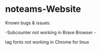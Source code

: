 # noteams-Website

Known bugs & issues:

-Subcounter not working in Brave Browser
-<p> tag fonts not working in Chrome for linux

